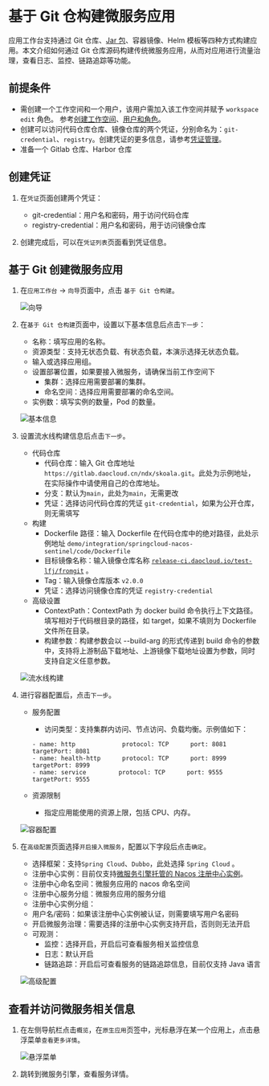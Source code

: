 # 基于 Git 仓构建微服务应用

应用工作台支持通过 Git 仓库、[Jar 包](jar-java-app.md)、容器镜像、Helm 模板等四种方式构建应用。本文介绍如何通过 Git 仓库源码构建传统微服务应用，从而对应用进行流量治理，查看日志、监控、链路追踪等功能。

## 前提条件

- 需创建一个工作空间和一个用户，该用户需加入该工作空间并赋予 `workspace edit` 角色。
  参考[创建工作空间](../../../ghippo/04UserGuide/02Workspace/workspaces.md)、[用户和角色](../../../ghippo/04UserGuide/01access-control/user.md)。
- 创建可以访问代码仓库仓库、镜像仓库的两个凭证，分别命名为：`git-credential`、`registry`。创建凭证的更多信息，请参考[凭证管理](../Pipeline/Credential.md)。
- 准备一个 Gitlab 仓库、Harbor 仓库

## 创建凭证

1. 在`凭证`页面创建两个凭证：

    - git-credential：用户名和密码，用于访问代码仓库
    - registry-credential：用户名和密码，用于访问镜像仓库

1. 创建完成后，可以在`凭证列表`页面看到凭证信息。

## 基于 Git 创建微服务应用

1. 在`应用工作台` -> `向导`页面中，点击 `基于 Git 仓构建`。

    ![向导](../../images/ms01.png)

1. 在`基于 Git 仓构建`页面中，设置以下基本信息后点击`下一步`：

    - 名称：填写应用的名称。
    - 资源类型：支持无状态负载、有状态负载，本演示选择无状态负载。
    - 输入或选择应用组。
    - 设置部署位置，如果要接入微服务，请确保当前工作空间下
        - 集群：选择应用需要部署的集群。
        - 命名空间：选择应用需要部署的命名空间。
    - 实例数：填写实例的数量，Pod 的数量。

    ![基本信息](../../images/ms02.png)

1. 设置流水线构建信息后点击`下一步`。

    - 代码仓库
        - 代码仓库：输入 Git 仓库地址 `https://gitlab.daocloud.cn/ndx/skoala.git`。此处为示例地址，在实际操作中请使用自己的仓库地址。
        - 分支：默认为`main`，此处为`main`，无需更改
        - 凭证：选择访问代码仓库的凭证 `git-credential`，如果为公开仓库，则无需填写
    - 构建
        - Dockerfile 路径：输入 Dockerfile 在代码仓库中的绝对路径，此处示例地址 `demo/integration/springcloud-nacos-sentinel/code/Dockerfile`
        - 目标镜像名称：输入镜像仓库名称 [`release-ci.daocloud.io/test-lfj/fromgit`](http://release-ci.daocloud.io/test-lfj/fromgit) 。
        - Tag：输入镜像仓库版本 `v2.0.0`
        - 凭证：选择访问镜像仓库的凭证 `registry-credential`
    - 高级设置
        - ContextPath：ContextPath 为 docker build 命令执行上下文路径。填写相对于代码根目录的路径，如 target，如果不填则为 Dockerfile 文件所在目录。
        - 构建参数：构建参数会以 --build-arg 的形式传递到 build 命令的参数中，支持将上游制品下载地址、上游镜像下载地址设置为参数，同时支持自定义任意参数。

    ![流水线构建](../../images/ms03.png)

1. 进行容器配置后，点击`下一步`。

    - 服务配置
        - 访问类型：支持集群内访问、节点访问、负载均衡。示例值如下：

        ```
        - name: http             protocol: TCP      port: 8081      targetPort: 8081    
        - name: health-http      protocol: TCP      port: 8999      targetPort: 8999
        - name: service         protocol: TCP      port: 9555      targetPort: 9555
        ```

    - 资源限制
        - 指定应用能使用的资源上限，包括 CPU、内存。

    ![容器配置](../../images/ms04.png)

1. 在`高级配置`页面选择`开启接入微服务`，配置以下字段后点击`确定`。

    - 选择框架：支持`Spring Cloud`、`Dubbo`，此处选择 `Spring Cloud` 。
    - 注册中心实例：目前仅支持[微服务引擎托管的 Nacos 注册中心实例]()。
    - 注册中心命名空间：微服务应用的 nacos 命名空间
    - 注册中心服务分组：微服务应用的服务分组
    - 注册中心实例分组：
    - 用户名/密码：如果该注册中心实例被认证，则需要填写用户名密码
    - 开启微服务治理：需要选择的注册中心实例支持开启，否则则无法开启
    - 可观测：
        - 监控：选择开启，开启后可查看服务相关监控信息
        - 日志：默认开启
        - 链路追踪：开启后可查看服务的链路追踪信息，目前仅支持 Java 语言

    ![高级配置](../../images/ms05.png)

## 查看并访问微服务相关信息

1. 在左侧导航栏点击`概览`，在`原生应用`页签中，光标悬浮在某一个应用上，点击悬浮菜单`查看更多详情`。

    ![悬浮菜单](../../images/ms06.png)

1. 跳转到微服务引擎，查看服务详情。
